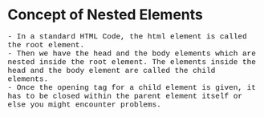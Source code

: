# Concept of Nested Elements

<p style="font-size: 15px; font-family: 'Courier New'">- In a standard HTML Code, the html element is called the root element.<br>- Then we have the head and the body elements which are nested inside the root element. The elements inside the head and the body element are called the child elements.<br>- Once the opening tag for a child element is given, it has to be closed within the parent element itself or else you might encounter problems.</p>
